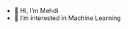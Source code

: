 - 👋 Hi, I’m Mehdi
- 👀 I’m interested in Machine Learning


<!---
mahdikhsrv1381/mahdikhsrv1381 is a ✨ special ✨ repository because its `README.md` (this file) appears on your GitHub profile.
You can click the Preview link to take a look at your changes.
--->
